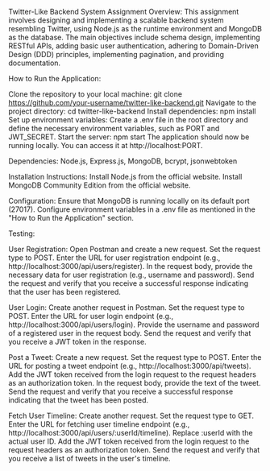 Twitter-Like Backend System Assignment Overview: 
This assignment involves designing and implementing a scalable backend system resembling Twitter, using Node.js as the runtime environment and MongoDB as the database. The main objectives include schema design, implementing RESTful APIs, adding basic user authentication, adhering to Domain-Driven Design (DDD) principles, implementing pagination, and providing documentation.

How to Run the Application:

Clone the repository to your local machine: git clone https://github.com/your-username/twitter-like-backend.git
Navigate to the project directory: cd twitter-like-backend
Install dependencies: npm install
Set up environment variables: Create a .env file in the root directory and define the necessary environment variables, such as PORT and JWT_SECRET.
Start the server: npm start
The application should now be running locally. You can access it at http://localhost:PORT.

Dependencies: Node.js, Express.js, MongoDB, bcrypt, jsonwebtoken

Installation Instructions: Install Node.js from the official website. Install MongoDB Community Edition from the official website.

Configuration: Ensure that MongoDB is running locally on its default port (27017). Configure environment variables in a .env file as mentioned in the "How to Run the Application" section.

Testing:

User Registration: Open Postman and create a new request. Set the request type to POST. Enter the URL for user registration endpoint (e.g., http://localhost:3000/api/users/register). In the request body, provide the necessary data for user registration (e.g., username and password). Send the request and verify that you receive a successful response indicating that the user has been registered.

User Login: Create another request in Postman. Set the request type to POST. Enter the URL for user login endpoint (e.g., http://localhost:3000/api/users/login). Provide the username and password of a registered user in the request body. Send the request and verify that you receive a JWT token in the response.

Post a Tweet: Create a new request. Set the request type to POST. Enter the URL for posting a tweet endpoint (e.g., http://localhost:3000/api/tweets). Add the JWT token received from the login request to the request headers as an authorization token. In the request body, provide the text of the tweet. Send the request and verify that you receive a successful response indicating that the tweet has been posted.

Fetch User Timeline: Create another request. Set the request type to GET. Enter the URL for fetching user timeline endpoint (e.g., http://localhost:3000/api/users/:userId/timeline). Replace :userId with the actual user ID. Add the JWT token received from the login request to the request headers as an authorization token. Send the request and verify that you receive a list of tweets in the user's timeline.








